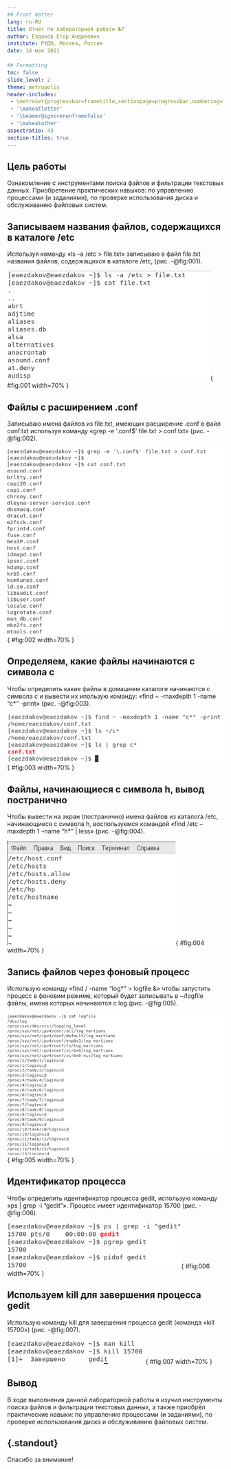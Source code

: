 ```yaml
---
## Front matter
lang: ru-RU
title: Отчёт по лабораторной работе №7
author: Ездаков Егор Андреевич
institute: РУДН, Москва, Россия
date: 14 мая 2021

## Formatting
toc: false
slide_level: 2
theme: metropolis
header-includes: 
 - \metroset{progressbar=frametitle,sectionpage=progressbar,numbering=fraction}
 - '\makeatletter'
 - '\beamer@ignorenonframefalse'
 - '\makeatother'
aspectratio: 43
section-titles: true
---
```


## Цель работы

Ознакомление с инструментами поиска файлов и фильтрации текстовых данных. Приобретение практических навыков: по управлению процессами (и заданиями), по проверке использования диска и обслуживанию файловых систем.

## Записываем названия файлов, содержащихся в каталоге /etc

Используя команду «ls –a /etc > file.txt» записываю в файл file.txt названия файлов, содержащихся в каталоге /etc,  (рис. -@fig:001).

![Записываем названия файлов, содержащихся в каталоге /etc](screenshots/1.png){ #fig:001 width=70% }

## Файлы с расширением .conf

Записываю  имена  файлов из file.txt, имеющих расширение .conf в файл conf.txt используя команду «grep -e ‘\.conf$’ file.txt > conf.txt» (рис. -@fig:002).

![Имена файлов имеющих расширение .conf](screenshots/4.png){ #fig:002 width=70% }

## Определяем, какие файлы начинаются с символа c

Чтобы определить какие файлы в домашнем каталоге начинаются с символа с и вывести их ипользую команду: «find ~ -maxdepth 1 -name “c*” -print» (рис. -@fig:003).

![Определем, какие файлы начинаются с символа c](screenshots/5.png){ #fig:003 width=70% }

## Файлы, начинающиеся с символа h, вывод постранично

Чтобы вывести на экран (постранично) имена файлов из каталога /etc, начинающиеся с символа h, воспользуемся командой «find /etc –maxdepth 1 –name “h*” | less» (рис. -@fig:004).

![Вывод на экран (постранично) файлы, начинающиеся с символа h](screenshots/6.png){ #fig:004 width=70% }

## Запись файлов через фоновый процесс

Использую команду «find / -name “log*” > logfile &» чтобы запустить процесс в фоновим режиме, который будет записывать в ~/logfile файлы, имена которых начинаются с log.(рис. -@fig:005).

![Запускаем в фоновом режиме процесс, который запишет файлы, начинающиеся с log](screenshots/8.png){ #fig:005 width=70% }

## Идентификатор процесса

Чтобы определить идентификатор процесса gedit, использую команду «ps | grep -i “gedit”». Процесс имеет идентификатор 15700 (рис. -@fig:006).

![Определяем идентификатор процесса gedit](screenshots/10.png){ #fig:006 width=70% }

## Используем kill для завершения процесса gedit

Использую команду kill для завершения процесса gedit (команда «kill 15700») (рис. -@fig:007).

![Используем kill для завершения процесса gedit](screenshots/11.png){ #fig:007 width=70% }

## Вывод

В ходе выполнения данной лабораторной работы я изучил инструменты поиска файлов и фильтрации текстовых данных, а также
приобрёл практические навыки: по управлению процессами (и заданиями), по проверке использования диска и обслуживанию файловых систем.

## {.standout}

Спасибо за внимание!